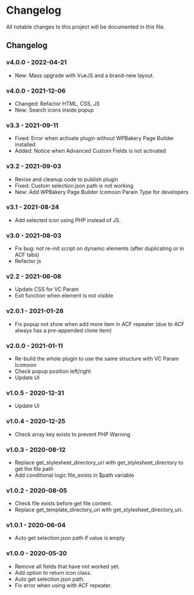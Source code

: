 # Changelog

All notable changes to this project will be documented in this file.

## Changelog

### v4.0.0 - 2022-04-21

- New: Mass upgrade with VueJS and a brand-new layout.

### v4.0.0 - 2021-12-06

- Changed: Refactor HTML, CSS, JS
- New: Search icons inside popup

### v3.3 - 2021-09-11

- Fixed: Error when activate plugin without WPBakery Page Builder installed
- Added: Notice when Advanced Custom Fields is not activated

### v3.2 - 2021-09-03

- Revise and cleanup code to publish plugin
- Fixed: Custom selection.json path is not working
- New: Add WPBakery Page Builder Icomoon Param Type for developers

### v3.1 - 2021-08-24

- Add selected icon using PHP instead of JS.

### v3.0 - 2021-08-03

- Fix bug: not re-init script on dynamic elements (after duplicating or in ACF tabs)
- Refactor js

### v2.2 - 2021-06-08

- Update CSS for VC Param
- Exit function when element is not visible

### v2.0.1 - 2021-01-28

- Fix popup not show when add more item in ACF repeater (due to ACF always has a pre-appended clone item)

### v2.0.0 - 2021-01-11

- Re-build the whole plugin to use the same structure with VC Param Icomoon
- Check popup position left/right
- Update UI

### v1.0.5 - 2020-12-31

- Update UI

### v1.0.4 - 2020-12-25

- Check array key exists to prevent PHP Warning

### v1.0.3 - 2020-08-12

- Replace get_stylesheet_directory_uri with get_stylesheet_directory to get the file path
- Add conditional logic file_exists in $path variable

### v1.0.2 - 2020-08-05

- Check file exists before get file content.
- Replace get_template_directory_uri with get_stylesheet_directory_uri.

### v1.0.1 - 2020-06-04

- Auto get selection.json path if value is empty

### v1.0.0 - 2020-05-20

- Remove all fields that have not worked yet.
- Add option to return icon class.
- Auto get selection.json path.
- Fix error when using with ACF repeater.